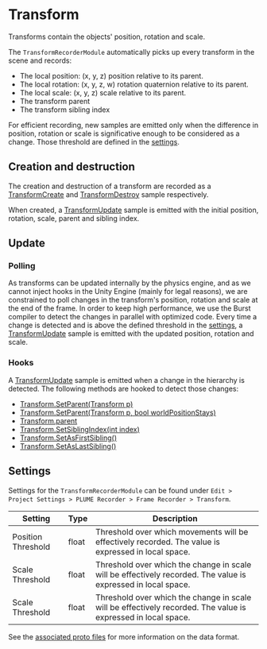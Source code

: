# Transform

Transforms contain the objects' position, rotation and scale.

The `TransformRecorderModule` automatically picks up every transform in the scene and records:

- The local position: (x, y, z) position relative to its parent.
- The local rotation: (x, y, z, w) rotation quaternion relative to its parent.
- The local scale: (x, y, z) scale relative to its parent.
- The transform parent
- The transform sibling index

For efficient recording, new samples are emitted only when the difference in position, rotation or scale is significative enough to be considered as a change. Those threshold are defined in the [settings](#settings).

## Creation and destruction

The creation and destruction of a transform are recorded as a [TransformCreate](../../file-format/proto-files/unity/transform.md#transformcreate) and [TransformDestroy](../../file-format/proto-files/unity/transform.md#transformdestroy) sample respectively.

When created, a [TransformUpdate](../../file-format/proto-files/unity/transform.md#transformupdate) sample is emitted with the initial position, rotation, scale, parent and sibling index.

## Update

### Polling

As transforms can be updated internally by the physics engine, and as we cannot inject hooks in the Unity Engine (mainly for legal reasons), we are constrained to poll changes in the transform's position, rotation and scale at the end of the frame. In order to keep high performance, we use the Burst compiler to detect the changes in parallel with optimized code. Every time a change is detected and is above the defined threshold in the [settings](#settings), a [TransformUpdate](../../file-format/proto-files/unity/transform.md#transformupdate) sample is emitted with the updated position, rotation and scale.

### Hooks

A [TransformUpdate](../../file-format/proto-files/unity/transform.md#transformupdate) sample is emitted when a change in the hierarchy is detected. The following methods are hooked to detect those changes:

- [Transform.SetParent(Transform p)](https://docs.unity3d.com/ScriptReference/Transform.SetParent.html)
- [Transform.SetParent(Transform p, bool worldPositionStays)](https://docs.unity3d.com/ScriptReference/Transform.SetParent.html)
- [Transform.parent](https://docs.unity3d.com/ScriptReference/Transform-parent.html)
- [Transform.SetSiblingIndex(int index)](https://docs.unity3d.com/ScriptReference/Transform.SetSiblingIndex.html)
- [Transform.SetAsFirstSibling()](https://docs.unity3d.com/ScriptReference/Transform.SetAsFirstSibling.html)
- [Transform.SetAsLastSibling()](https://docs.unity3d.com/ScriptReference/Transform.SetAsLastSibling.html)

## Settings

Settings for the `TransformRecorderModule` can be found under `Edit > Project Settings > PLUME Recorder > Frame Recorder > Transform`.

| Setting            | Type  | Description                                                                                                   |
| ------------------ | ----- | ------------------------------------------------------------------------------------------------------------- |
| Position Threshold | float | Threshold over which movements will be effectively recorded. The value is expressed in local space.           |
| Scale Threshold    | float | Threshold over which the change in scale will be effectively recorded. The value is expressed in local space. |
| Scale Threshold    | float | Threshold over which the change in scale will be effectively recorded. The value is expressed in local space. |

See the [associated proto files](../../file-format/proto-files/unity/transform.md) for more information on the data format.